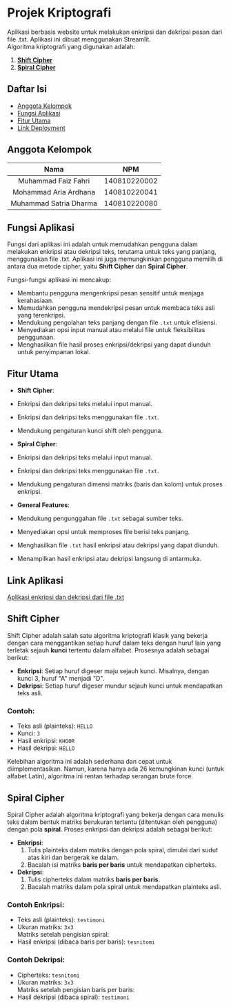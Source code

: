 # Projek Kriptografi

Aplikasi berbasis website untuk melakukan enkripsi dan dekripsi pesan dari file .txt. Aplikasi ini dibuat menggunakan Streamlit.  
Algoritma kriptografi yang digunakan adalah:  
1. [**Shift Cipher**](#Shift-Cipher)  
2. [**Spiral Cipher**](#Spiral-Cipher)  

## Daftar Isi
- [Anggota Kelompok](#anggota-kelompok)
- [Fungsi Aplikasi](#fungsi-aplikasi)
- [Fitur Utama](#fitur-utama)
- [Link Deployment](#link-deployment)

## Anggota Kelompok
| Nama                 | NPM          |
|:--------------------:|:------------:|
| Muhammad Faiz Fahri  | 140810220002 | 
| Mohammad Aria Ardhana | 140810220041 | 
| Muhammad Satria Dharma | 140810220080 | 

## Fungsi Aplikasi
Fungsi dari aplikasi ini adalah untuk memudahkan pengguna dalam melakukan enkripsi atau dekripsi teks, terutama untuk teks yang panjang, menggunakan file .txt. Aplikasi ini juga memungkinkan pengguna memilih di antara dua metode cipher, yaitu **Shift Cipher** dan **Spiral Cipher**.

Fungsi-fungsi aplikasi ini mencakup:
- Membantu pengguna mengenkripsi pesan sensitif untuk menjaga kerahasiaan.
- Memudahkan pengguna mendekripsi pesan untuk membaca teks asli yang terenkripsi.
- Mendukung pengolahan teks panjang dengan file `.txt` untuk efisiensi.
- Menyediakan opsi input manual atau melalui file untuk fleksibilitas penggunaan.
- Menghasilkan file hasil proses enkripsi/dekripsi yang dapat diunduh untuk penyimpanan lokal.

## Fitur Utama
- **Shift Cipher**:
- Enkripsi dan dekripsi teks melalui input manual.
- Enkripsi dan dekripsi teks menggunakan file `.txt`.
- Mendukung pengaturan kunci shift oleh pengguna.

- **Spiral Cipher**:
- Enkripsi dan dekripsi teks melalui input manual.
- Enkripsi dan dekripsi teks menggunakan file `.txt`.
- Mendukung pengaturan dimensi matriks (baris dan kolom) untuk proses enkripsi.

- **General Features**:
- Mendukung pengunggahan file `.txt` sebagai sumber teks.
- Menyediakan opsi untuk memproses file berisi teks panjang.
- Menghasilkan file `.txt` hasil enkripsi atau dekripsi yang dapat diunduh.
- Menampilkan hasil enkripsi atau dekripsi langsung di antarmuka.

## Link Aplikasi
[Aplikasi enkripsi dan dekripsi dari file .txt](https://uas-kripto-kelompok-11.streamlit.app)

## Shift Cipher
Shift Cipher adalah salah satu algoritma kriptografi klasik yang bekerja dengan cara menggantikan setiap huruf dalam teks dengan huruf lain yang terletak sejauh **kunci** tertentu dalam alfabet. Prosesnya adalah sebagai berikut:
- **Enkripsi**: Setiap huruf digeser maju sejauh kunci. Misalnya, dengan kunci 3, huruf "A" menjadi "D".
- **Dekripsi**: Setiap huruf digeser mundur sejauh kunci untuk mendapatkan teks asli.

### Contoh:
- Teks asli (plainteks): `HELLO`
- Kunci: `3`
- Hasil enkripsi: `KHOOR`
- Hasil dekripsi: `HELLO`

Kelebihan algoritma ini adalah sederhana dan cepat untuk diimplementasikan. Namun, karena hanya ada 26 kemungkinan kunci (untuk alfabet Latin), algoritma ini rentan terhadap serangan brute force.

## Spiral Cipher
Spiral Cipher adalah algoritma kriptografi yang bekerja dengan cara menulis teks dalam bentuk matriks berukuran tertentu (ditentukan oleh pengguna) dengan pola **spiral**. Proses enkripsi dan dekripsi adalah sebagai berikut:
- **Enkripsi**: 
  1. Tulis plainteks dalam matriks dengan pola spiral, dimulai dari sudut atas kiri dan bergerak ke dalam.
  2. Bacalah isi matriks **baris per baris** untuk mendapatkan cipherteks.
- **Dekripsi**: 
  1. Tulis cipherteks dalam matriks **baris per baris**.
  2. Bacalah matriks dalam pola spiral untuk mendapatkan plainteks asli.

### Contoh Enkripsi:
- Teks asli (plainteks): `testimoni`
- Ukuran matriks: `3x3`  
  Matriks setelah pengisian spiral:  
- Hasil enkripsi (dibaca baris per baris): `tesnitomi`

### Contoh Dekripsi:
- Cipherteks: `tesnitomi`
- Ukuran matriks: `3x3`  
Matriks setelah pengisian baris per baris:
- Hasil dekripsi (dibaca spiral): `testimoni`
